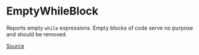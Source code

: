 # EmptyWhileBlock

Reports empty `while` expressions. Empty blocks of code serve no purpose and should be removed.


[Source](https://detekt.dev/docs/rules/empty-blocks#emptywhileblock)
